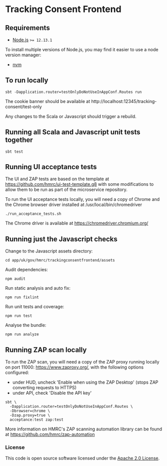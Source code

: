 # Tracking Consent Frontend

## Requirements

* [Node.js](https://nodejs.org/en/) `>= 12.13.1`

To install multiple versions of Node.js, you may find it easier to use a node version manager:

* [nvm](https://github.com/creationix/nvm)

## To run locally

```
sbt -Dapplication.router=testOnlyDoNotUseInAppConf.Routes run
```

The cookie banner should be available at http://localhost:12345/tracking-consent/test-only

Any changes to the Scala or Javascript should trigger a rebuild.

## Running all Scala and Javascript unit tests together

```
sbt test
```

## Running UI acceptance tests

The UI and ZAP tests are based on the template at https://github.com/hmrc/ui-test-template.g8
with some modifications to allow them to be run as part of the microservice
repository.

To run the UI acceptance tests locally, you will need a copy of Chrome
and the Chrome browser driver installed at /usr/local/bin/chromedriver
```
./run_acceptance_tests.sh
```

The Chrome driver is available at https://chromedriver.chromium.org/

## Running just the Javascript checks

Change to the Javascript assets directory:

```
cd app/uk/gov/hmrc/trackingconsentfrontend/assets
```

Audit dependencies:
 
```
npm audit
```

Run static analysis and auto fix:

```
npm run fixlint
```

Run unit tests and coverage:

```
npm run test
```

Analyse the bundle:

```
npm run analyze
```

## Running ZAP scan locally

To run the ZAP scan, you will need a copy of the ZAP proxy running locally on port 11000: https://www.zaproxy.org/, with the 
following options configured:

* under HUD, uncheck 'Enable when using the ZAP Desktop' (stops ZAP converting requests to HTTPS)
* under API, check 'Disable the API key'

```
sbt \
  -Dapplication.router=testOnlyDoNotUseInAppConf.Routes \
  -Dbrowser=chrome \
  -Dzap.proxy=true \
  acceptance:test zap:test
```

More information on HMRC's ZAP scanning automation library can be found at https://github.com/hmrc/zap-automation

### License

This code is open source software licensed under the [Apache 2.0 License]("http://www.apache.org/licenses/LICENSE-2.0.html").
